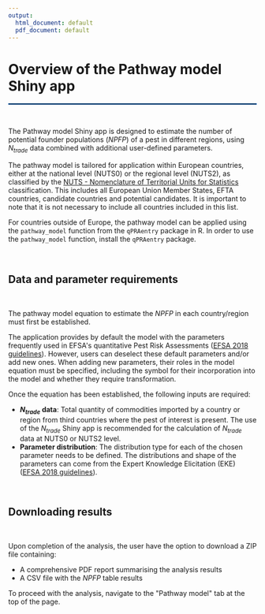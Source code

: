 ```yaml
---
output:
  html_document: default
  pdf_document: default
---
```


# Overview of the Pathway model Shiny app

<hr style="border:1px solid #1E68BA">
<br>

The Pathway model Shiny app is designed to estimate the number of potential 
founder populations $(\mathit{NPFP})$ of a pest in different regions, using 
$N_{trade}$ data combined with additional user-defined parameters.


The pathway model is tailored for application within European countries, 
either at the national level (NUTS0) or the regional level (NUTS2), as classified by the 
[NUTS - Nomenclature of Territorial Units for Statistics](https://ec.europa.eu/eurostat/web/nuts) classification. This includes all European Union Member States, EFTA countries,
candidate countries and potential candidates. 
It is important to note that it is not necessary to include all countries 
included in this list.

For countries outside of Europe, the pathway model can be applied using the `pathway_model` 
function from the `qPRAentry` package in R. In order to use the `pathway_model` 
function, install the `qPRAentry` package.

<br>

## Data and parameter requirements
<br>

The pathway model equation to estimate the $\mathit{NPFP}$ in each country/region 
must first be established. 

The application provides by default the model with the parameters frequently 
used in EFSA's quantitative Pest Risk Assessments ([EFSA 2018 guidelines](https://doi.org/10.2903/j.efsa.2018.5350)). 
However, users can deselect these default parameters and/or add new ones.
When adding new parameters, their roles in the model equation must be specified, 
including the symbol for their incorporation into the model 
and whether they require transformation.


Once the equation has been established, the following inputs are required:
- **$N_{trade}$ data**: Total quantity of commodities imported by 
a country or region from third countries where the pest of interest is present.
The use of the $N_{trade}$ Shiny app is recommended for the calculation of 
$N_{trade}$ data at NUTS0 or NUTS2 level.
- **Parameter distribution**: The distribution type for each of the chosen 
parameter needs to be defined. The distributions and shape of the parameters 
can come from the Expert Knowledge Elicitation (EKE)
([EFSA 2018 guidelines](https://doi.org/10.2903/j.efsa.2018.5350)). 

<br>


## Downloading results

<br>

Upon completion of the analysis, the user have the option to download a 
ZIP file containing:

- A comprehensive PDF report summarising the analysis results
- A CSV file with the $\mathit{NPFP}$ table results

To proceed with the analysis, navigate to the "Pathway model" tab at the top of the page.